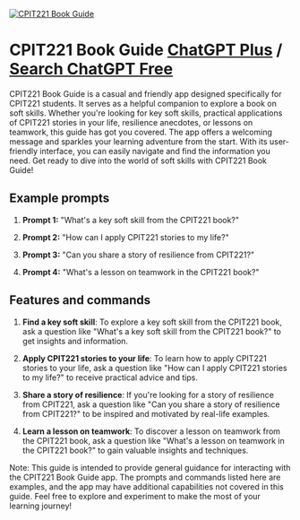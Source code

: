 
[![CPIT221 Book Guide](https://files.oaiusercontent.com/file-kQ6Gmu8UUNMDn5BKnfBTl3SX?se=2123-10-18T01%3A06%3A06Z&sp=r&sv=2021-08-06&sr=b&rscc=max-age%3D31536000%2C%20immutable&rscd=attachment%3B%20filename%3D21795b76-08d6-4cff-9824-5417e7eec731.png&sig=dcHecOXCGqNFwtOwHjqcBqQRLFT1CYtO4I2Ghthnq0U%3D)](https://chat.openai.com/g/g-gcW6xRE6Z-cpit221-book-guide)

# CPIT221 Book Guide [ChatGPT Plus](https://chat.openai.com/g/g-gcW6xRE6Z-cpit221-book-guide) / [Search ChatGPT Free](https://gptcall.net/index.html#/?search=CPIT221%20Book%20Guide)

CPIT221 Book Guide is a casual and friendly app designed specifically for CPIT221 students. It serves as a helpful companion to explore a book on soft skills. Whether you're looking for key soft skills, practical applications of CPIT221 stories in your life, resilience anecdotes, or lessons on teamwork, this guide has got you covered. The app offers a welcoming message and sparkles your learning adventure from the start. With its user-friendly interface, you can easily navigate and find the information you need. Get ready to dive into the world of soft skills with CPIT221 Book Guide!

## Example prompts

1. **Prompt 1:** "What's a key soft skill from the CPIT221 book?"

2. **Prompt 2:** "How can I apply CPIT221 stories to my life?"

3. **Prompt 3:** "Can you share a story of resilience from CPIT221?"

4. **Prompt 4:** "What's a lesson on teamwork in the CPIT221 book?"

## Features and commands

1. **Find a key soft skill**: To explore a key soft skill from the CPIT221 book, ask a question like "What's a key soft skill from the CPIT221 book?" to get insights and information.

2. **Apply CPIT221 stories to your life**: To learn how to apply CPIT221 stories to your life, ask a question like "How can I apply CPIT221 stories to my life?" to receive practical advice and tips.

3. **Share a story of resilience**: If you're looking for a story of resilience from CPIT221, ask a question like "Can you share a story of resilience from CPIT221?" to be inspired and motivated by real-life examples.

4. **Learn a lesson on teamwork**: To discover a lesson on teamwork from the CPIT221 book, ask a question like "What's a lesson on teamwork in the CPIT221 book?" to gain valuable insights and techniques.

Note: This guide is intended to provide general guidance for interacting with the CPIT221 Book Guide app. The prompts and commands listed here are examples, and the app may have additional capabilities not covered in this guide. Feel free to explore and experiment to make the most of your learning journey!


